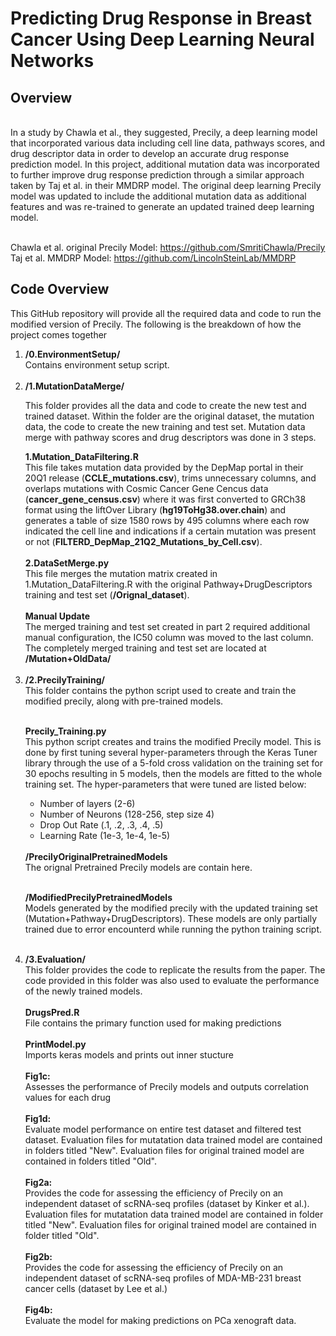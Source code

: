 # Predicting Drug Response in Breast Cancer Using Deep Learning Neural Networks

<h2>Overview</h2><br>
In a study by Chawla et al., they suggested, Precily, a deep learning model that incorporated various data including cell line data, pathways scores, and drug descriptor data in order to develop an accurate drug response prediction model. In this project, additional mutation data was incorporated to further improve drug response prediction through a similar approach taken by Taj et al. in their MMDRP model. The original deep learning Precily model was updated to include the additional mutation data as additional features and was re-trained to generate an updated trained deep learning model. <br> <br>

Chawla et al. original Precily Model: https://github.com/SmritiChawla/Precily <br>
Taj et al. MMDRP Model: https://github.com/LincolnSteinLab/MMDRP 
<h2>Code Overview</h2>
<p>This GitHub repository will provide all the required data and code to run the modified version of Precily. The following is the breakdown of how the project comes together</p>
<ol>
  <li><b>/0.EnvironmentSetup/</b></li>
  Contains environment setup script. <br><br>
  <li><b>/1.MutationDataMerge/</b></li>
  <p>This folder provides all the data and code to create the new test and trained dataset. Within the folder are the original dataset, the mutation data, the code to create the new training and test set. Mutation data merge with pathway scores and drug descriptors was done in 3 steps. <br> </p>
  <b>1.Mutation_DataFiltering.R</b> <br>
  This file takes mutation data provided by the DepMap portal in their 20Q1 release (<b>CCLE_mutations.csv</b>), trims unnecessary columns, and overlaps mutations with Cosmic Cancer Gene Cencus data (<b>cancer_gene_census.csv</b>) where it was first converted to GRCh38 format using the liftOver Library (<b>hg19ToHg38.over.chain</b>) and generates a table of size 1580 rows by 495 columns where each row indicated the cell line and indications if a certain mutation was present or not (<b>FILTERD_DepMap_21Q2_Mutations_by_Cell.csv</b>). <br><br>
  <b>2.DataSetMerge.py</b><br>
  This file merges the mutation matrix created in 1.Mutation_DataFiltering.R with the original Pathway+DrugDescriptors   
  training and test set (<b>/Orignal_dataset</b>). <br><br>
  <b>Manual Update</b><br>
  The merged training and test set created in part 2 required additional manual configuration, the IC50 column was moved to   
  the last column. The completely merged training and test set are located at <b>/Mutation+OldData/</b>
  <br><br>
  <li><b>/2.PrecilyTraining/</b></li>
  This folder contains the python script used to create and train the modified precily, along with pre-trained models.<br><br>
  
  <b>Precily_Training.py</b> <br>
  This python script creates and trains the modified Precily model. This is done by first tuning several hyper-parameters through the Keras Tuner library through the use of a 
  5-fold cross validation on the training set for 30 epochs resulting in 5 models, then the models are fitted to the whole training set. The hyper-parameters that were tuned 
  are listed below:
  <ul>
    <li>Number of layers (2-6)</li>
    <li>Number of Neurons (128-256, step size 4)</li>
    <li>Drop Out Rate (.1, .2, .3, .4, .5)</li>
   <li>Learning Rate (1e-3, 1e-4, 1e-5)</li>
  </ul> <br>
  <b>/PrecilyOriginalPretrainedModels</b><br>
  The orignal Pretrained Precily models are contain here.<br><br>

  <b>/ModifiedPrecilyPretrainedModels</b><br>
  Models generated by the modified precily with the updated training set (Mutation+Pathway+DrugDescriptors). These models     are only partially trained due to error encounterd while running the python training script. <br><br>
  
  <li><b>/3.Evaluation/</b></li>
  This folder provides the code to replicate the results from the paper. The code provided in this folder was also used to evaluate the performance of the newly trained models.  <br><br>
  <b>DrugsPred.R</b> <br>
  File contains the primary function used for making predictions<br><br>
  <b>PrintModel.py</b> <br>
  Imports keras models and prints out inner stucture<br><br>
  <b>Fig1c: </b> <br>
  Assesses the performance of Precily models and outputs correlation values for each drug<br><br>
  <b>Fig1d: </b> <br>
  Evaluate model performance on entire test dataset and filtered test dataset. Evaluation files for mutatation data trained model are contained in folders titled "New". Evaluation files for original trained model are contained in folders titled "Old".<br><br>
  <b>Fig2a: </b> <br>
  Provides the code for assessing the efficiency of Precily on an independent dataset of scRNA-seq profiles (dataset by Kinker et al.). Evaluation files for mutatation data trained model are contained in folder titled "New". Evaluation files for original trained model are contained in folder titled "Old".<br><br>
  <b>Fig2b: </b> <br>
  Provides the code for assessing the efficiency of Precily on an independent dataset of scRNA-seq profiles of MDA-MB-231 breast cancer cells (dataset by Lee et al.)<br><br>
  <b>Fig4b: </b> <br>
  Evaluate the model for making predictions on PCa xenograft data.
  
</ol>
